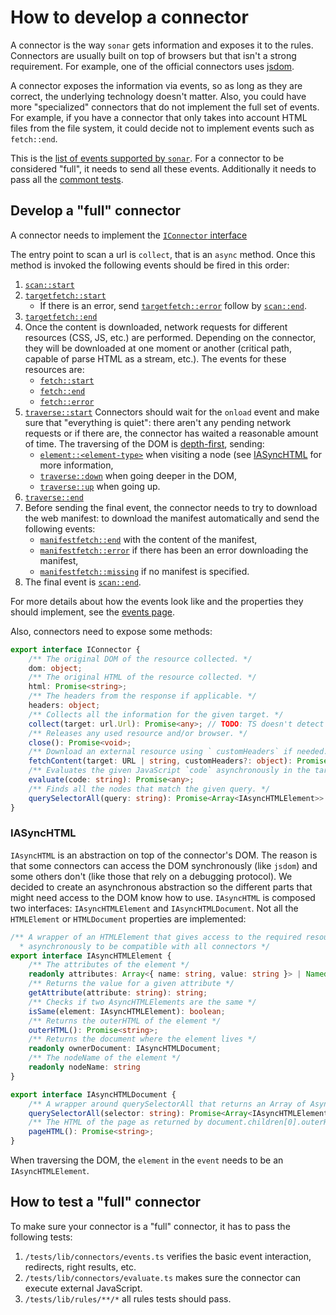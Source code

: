 # How to develop a connector

A connector is the way `sonar` gets information and exposes it to the
rules. Connectors are usually built on top of browsers but that isn't
a strong requirement. For example, one of the official connectors uses
[jsdom](https://github.com/tmpvar/jsdom).

A connector exposes the information via events, so as long as they
are correct, the underlying technology doesn't matter. Also, you could
have more "specialized" connectors that do not implement the full set
of events. For example, if you have a connector that only takes into
account HTML files from the file system, it could decide not to
implement events such as `fetch::end`.

This is the [list of events supported by `sonar`](./events.md). For
a connector to be considered "full", it needs to send all these events.
Additionally it needs to pass all the [commont
tests](#how-to-test-a-full-connector).

## Develop a "full" connector

A connector needs to implement the [`IConnector`
interface](https://github.com/sonarwhal/sonar/blob/master/src/lib/types/connector.ts)

The entry point to scan a url is `collect`, that is an `async` method.
Once this method is invoked the following events should be fired in
this order:

1. [`scan::start`](./events.md#scanstart)
1. [`targetfetch::start`](./events.md#targetfetchstart)
   * If there is an error, send [`targetfetch::error`](./events.md#targetfetcherror)
     follow by [`scan::end`](./events.md#targetfetchend).
1. [`targetfetch::end`](./events.md#targetfetchend)
1. Once the content is downloaded, network requests for different resources
   (CSS, JS, etc.) are performed. Depending on the connector, they will be
   downloaded at one moment or another (critical path, capable of parse HTML
   as a stream, etc.). The events for these resources are:
   * [`fetch::start`](./events.md#fetchstart)
   * [`fetch::end`](./events.md#fetchend)
   * [`fetch::error`](./events.md#fetcherror)
1. [`traverse::start`](./events.md#traversestart)
   Connectors should wait for the `onload` event and make sure that "everything
   is quiet": there aren't any pending network requests or if there are, the
   connector has waited a reasonable amount of time.
   The traversing of the DOM is [depth-first](https://en.wikipedia.org/wiki/Depth-first_search),
   sending:
   * [`element::<element-type>`](./events.md#elementelement-type)
     when visiting a node (see [IASyncHTML](#iasynchtml) for more information,
   * [`traverse::down`](./events.md#traversedown) when going deeper in the DOM,
   * [`traverse::up`](./events.md#traverse::up) when going up.
1. [`traverse::end`](./events.md#traverse::end)
1. Before sending the final event, the connector needs to try to download the
   web manifest: to download the manifest automatically and send the following
   events:
   * [`manifestfetch::end`](./events.md#manifestfetchend) with the content of
     the manifest,
   * [`manifestfetch::error`](./events.md#manifestfetchend) if there has been
     an error downloading the manifest,
   * [`manifestfetch::missing`](./events.md#manifestfetchend) if no manifest
     is specified.
1. The final event is [`scan::end`](./events.md#scanend).

For more details about how the events look like and the properties they
should implement, see the [events page](,/.events.md).

Also, connectors need to expose some methods:

```ts
export interface IConnector {
    /** The original DOM of the resource collected. */
    dom: object;
    /** The original HTML of the resource collected. */
    html: Promise<string>;
    /** The headers from the response if applicable. */
    headers: object;
    /** Collects all the information for the given target. */
    collect(target: url.Url): Promise<any>; // TODO: TS doesn't detect correctly `pify` promises
    /** Releases any used resource and/or browser. */
    close(): Promise<void>;
    /** Download an external resource using ` customHeaders` if needed. */
    fetchContent(target: URL | string, customHeaders?: object): Promise<INetworkData>;
    /** Evaluates the given JavaScript `code` asynchronously in the target. */
    evaluate(code: string): Promise<any>;
    /** Finds all the nodes that match the given query. */
    querySelectorAll(query: string): Promise<Array<IAsyncHTMLElement>>
}
```

### IASyncHTML

`IAsyncHTML` is an abstraction on top of the connector's DOM. The reason
is that some connectors can access the DOM synchronously (like `jsdom`)
and some others don't (like those that rely on a debugging protocol).
We decided to create an asynchronous abstraction so the different parts
that might need access to the DOM know how to use. `IAsyncHTML` is
composed two interfaces: `IAsyncHTMLElement` and `IAsyncHTMLDocument`.
Not all the `HTMLElement` or `HTMLDocument` properties are implemented:

```ts
/** A wrapper of an HTMLElement that gives access to the required resources
  * asynchronously to be compatible with all connectors */
export interface IAsyncHTMLElement {
    /** The attributes of the element */
    readonly attributes: Array<{ name: string, value: string }> | NamedNodeMap;
    /** Returns the value for a given attribute */
    getAttribute(attribute: string): string;
    /** Checks if two AsyncHTMLElements are the same */
    isSame(element: IAsyncHTMLElement): boolean;
    /** Returns the outerHTML of the element */
    outerHTML(): Promise<string>;
    /** Returns the document where the element lives */
    readonly ownerDocument: IAsyncHTMLDocument;
    /** The nodeName of the element */
    readonly nodeName: string
}

export interface IAsyncHTMLDocument {
    /** A wrapper around querySelectorAll that returns an Array of AsyncHTMLElements instead of a NodeList */
    querySelectorAll(selector: string): Promise<Array<IAsyncHTMLElement>>
    /** The HTML of the page as returned by document.children[0].outerHTML or similar */
    pageHTML(): Promise<string>;
}
```

When traversing the DOM, the `element` in the `event` needs to be an
`IAsyncHTMLElement`.

## How to test a "full" connector

To make sure your connector is a "full" connector, it has to pass the
following tests:

1. `/tests/lib/connectors/events.ts` verifies the basic event interaction,
   redirects, right results, etc.
1. `/tests/lib/connectors/evaluate.ts` makes sure the connector can execute
   external JavaScript.
1. `/tests/lib/rules/**/*` all rules tests should pass.
